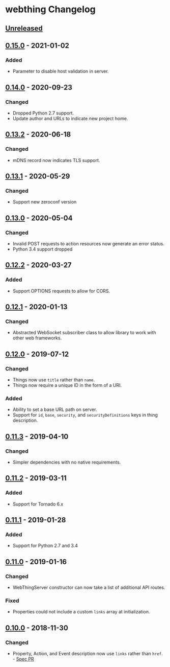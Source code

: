 # webthing Changelog

## [Unreleased]

## [0.15.0] - 2021-01-02
### Added
- Parameter to disable host validation in server.

## [0.14.0] - 2020-09-23
### Changed
- Dropped Python 2.7 support.
- Update author and URLs to indicate new project home.

## [0.13.2] - 2020-06-18
### Changed
- mDNS record now indicates TLS support.

## [0.13.1] - 2020-05-29
### Changed
- Support new zeroconf version

## [0.13.0] - 2020-05-04
### Changed
- Invalid POST requests to action resources now generate an error status.
- Python 3.4 support dropped

## [0.12.2] - 2020-03-27
### Added
- Support OPTIONS requests to allow for CORS.

## [0.12.1] - 2020-01-13
### Changed
- Abstracted WebSocket subscriber class to allow library to work with other web frameworks.

## [0.12.0] - 2019-07-12
### Changed
- Things now use `title` rather than `name`.
- Things now require a unique ID in the form of a URI.
### Added
- Ability to set a base URL path on server.
- Support for `id`, `base`, `security`, and `securityDefinitions` keys in thing description.

## [0.11.3] - 2019-04-10
### Changed
- Simpler dependencies with no native requirements.

## [0.11.2] - 2019-03-11
### Added
- Support for Tornado 6.x

## [0.11.1] - 2019-01-28
### Added
- Support for Python 2.7 and 3.4

## [0.11.0] - 2019-01-16
### Changed
- WebThingServer constructor can now take a list of additional API routes.
### Fixed
- Properties could not include a custom `links` array at initialization.

## [0.10.0] - 2018-11-30
### Changed
- Property, Action, and Event description now use `links` rather than `href`. - [Spec PR](https://github.com/WebThingsIO/wot/pull/119)

[Unreleased]: https://github.com/WebThingsIO/webthing-python/compare/v0.15.0...HEAD
[0.15.0]: https://github.com/WebThingsIO/webthing-python/compare/v0.14.0...v0.15.0
[0.14.0]: https://github.com/WebThingsIO/webthing-python/compare/v0.13.2...v0.14.0
[0.13.2]: https://github.com/WebThingsIO/webthing-python/compare/v0.13.1...v0.13.2
[0.13.1]: https://github.com/WebThingsIO/webthing-python/compare/v0.13.0...v0.13.1
[0.13.0]: https://github.com/WebThingsIO/webthing-python/compare/v0.12.2...v0.13.0
[0.12.2]: https://github.com/WebThingsIO/webthing-python/compare/v0.12.1...v0.12.2
[0.12.1]: https://github.com/WebThingsIO/webthing-python/compare/v0.12.0...v0.12.1
[0.12.0]: https://github.com/WebThingsIO/webthing-python/compare/v0.11.3...v0.12.0
[0.11.3]: https://github.com/WebThingsIO/webthing-python/compare/v0.11.2...v0.11.3
[0.11.2]: https://github.com/WebThingsIO/webthing-python/compare/v0.11.1...v0.11.2
[0.11.1]: https://github.com/WebThingsIO/webthing-python/compare/v0.11.0...v0.11.1
[0.11.0]: https://github.com/WebThingsIO/webthing-python/compare/v0.10.0...v0.11.0
[0.10.0]: https://github.com/WebThingsIO/webthing-python/compare/v0.9.2...v0.10.0
